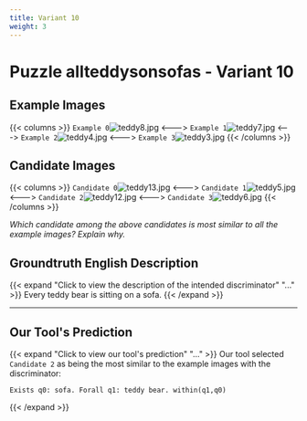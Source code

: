 ```yaml
---
title: Variant 10
weight: 3
---
```


# Puzzle allteddysonsofas - Variant 10

## Example Images
{{< columns >}}
`Example 0`![teddy8.jpg](/natscene-data/images/teddy8.jpg)
<--->
`Example 1`![teddy7.jpg](/natscene-data/images/teddy7.jpg)
<--->
`Example 2`![teddy4.jpg](/natscene-data/images/teddy4.jpg)
<--->
`Example 3`![teddy3.jpg](/natscene-data/images/teddy3.jpg)
{{< /columns >}}

## Candidate Images
{{< columns >}}
`Candidate 0`![teddy13.jpg](/natscene-data/images/teddy13.jpg)
<--->
`Candidate 1`![teddy5.jpg](/natscene-data/images/teddy5.jpg)
<--->
`Candidate 2`![teddy12.jpg](/natscene-data/images/teddy12.jpg)
<--->
`Candidate 3`![teddy6.jpg](/natscene-data/images/teddy6.jpg)
{{< /columns >}}

*Which candidate among the above candidates is most similar to all the example images? Explain why.*

## Groundtruth English Description

{{< expand "Click to view the description of the intended discriminator" "..." >}}
Every teddy bear is sitting on a sofa.
{{< /expand >}}

---



## Our Tool's Prediction

{{< expand "Click to view our tool's prediction" "..." >}}
Our tool selected `Candidate 2` as being the most similar to the example images with the discriminator:
```plaintext
Exists q0: sofa. Forall q1: teddy bear. within(q1,q0)
```
{{< /expand >}}
